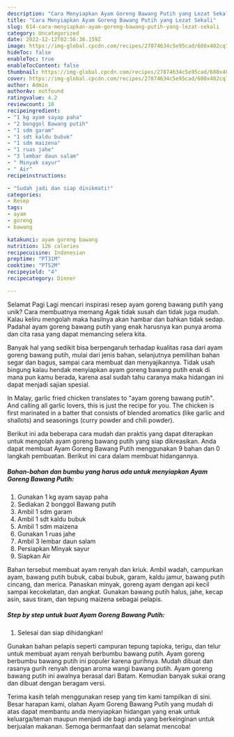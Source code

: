 ```yaml
---
description: "Cara Menyiapkan Ayam Goreng Bawang Putih yang Lezat Sekali"
title: "Cara Menyiapkan Ayam Goreng Bawang Putih yang Lezat Sekali"
slug: 614-cara-menyiapkan-ayam-goreng-bawang-putih-yang-lezat-sekali
category: Uncategorized
date: 2022-12-12T02:56:38.159Z
image: https://img-global.cpcdn.com/recipes/27874634c5e95cad/680x482cq70/ayam-goreng-bawang-putih-foto-resep-utama.jpg
hideToc: false
enableToc: true
enableTocContent: false
thumbnail: https://img-global.cpcdn.com/recipes/27874634c5e95cad/680x482cq70/ayam-goreng-bawang-putih-foto-resep-utama.jpg
cover: https://img-global.cpcdn.com/recipes/27874634c5e95cad/680x482cq70/ayam-goreng-bawang-putih-foto-resep-utama.jpg
author: Admin
authorAv: notfound
ratingvalue: 4.2
reviewcount: 10
recipeingredient:
- "1 kg ayam sayap paha"
- "2 bonggol Bawang putih"
- "1 sdm garam"
- "1 sdt kaldu bubuk"
- "1 sdm maizena"
- "1 ruas jahe"
- "3 lembar daun salam"
- " Minyak sayur"
- " Air"
recipeinstructions:

- "Sudah jadi dan siap dinikmati!"
categories:
- Resep
tags:
- ayam
- goreng
- bawang

katakunci: ayam goreng bawang 
nutrition: 126 calories
recipecuisine: Indonesian
preptime: "PT31M"
cooktime: "PT52M"
recipeyield: "4"
recipecategory: Dinner

---
```



Selamat Pagi Lagi mencari inspirasi resep ayam goreng bawang putih yang unik? Cara membuatnya memang Agak tidak susah dan tidak juga mudah. Kalau keliru mengolah maka hasilnya akan hambar dan bahkan tidak sedap. Padahal ayam goreng bawang putih yang enak harusnya kan punya aroma dan cita rasa yang dapat memancing selera kita.


Banyak hal yang sedikit bisa berpengaruh terhadap kualitas rasa dari ayam goreng bawang putih, mulai dari jenis bahan, selanjutnya pemilihan bahan segar dan bagus, sampai cara membuat dan menyajikannya. Tidak usah bingung kalau hendak menyiapkan ayam goreng bawang putih enak di mana pun kamu berada, karena asal sudah tahu caranya maka hidangan ini dapat menjadi sajian spesial.

In Malay, garlic fried chicken translates to &#34;ayam goreng bawang putih&#34;. And calling all garlic lovers, this is just the recipe for you. The chicken is first marinated in a batter that consists of blended aromatics (like garlic and shallots) and seasonings (curry powder and chili powder).


Berikut ini ada beberapa cara mudah dan praktis yang dapat diterapkan untuk mengolah ayam goreng bawang putih yang siap dikreasikan. Anda dapat membuat Ayam Goreng Bawang Putih menggunakan 9 bahan dan 0 langkah pembuatan. Berikut ini cara dalam membuat hidangannya.

<!--inarticleads1-->

##### Bahan-bahan dan bumbu yang harus ada untuk menyiapkan Ayam Goreng Bawang Putih:

1. Gunakan 1 kg ayam sayap paha
1. Sediakan 2 bonggol Bawang putih
1. Ambil 1 sdm garam
1. Ambil 1 sdt kaldu bubuk
1. Ambil 1 sdm maizena
1. Gunakan 1 ruas jahe
1. Ambil 3 lembar daun salam
1. Persiapkan  Minyak sayur
1. Siapkan  Air


Bahan tersebut membuat ayam renyah dan kriuk. Ambil wadah, campurkan ayam, bawang putih bubuk, cabai bubuk, garam, kaldu jamur, bawang putih cincang, dan merica. Panaskan minyak, goreng ayam dengan api kecil sampai kecokelatan, dan angkat. Gunakan bawang putih halus, jahe, kecap asin, saus tiram, dan tepung maizena sebagai pelapis. 

<!--inarticleads2-->

##### Step by step untuk buat Ayam Goreng Bawang Putih:


1. Selesai dan siap dihidangkan!

Gunakan bahan pelapis seperti campuran tepung tapioka, terigu, dan telur untuk membuat ayam renyah berbumbu bawang putih. Ayam goreng berbumbu bawang putih ini populer karena gurihnya. Mudah dibuat dan rasanya gurih renyah dengan aroma wangi bawang putih. Ayam goreng bawang putih ini awalnya berasal dari Batam. Kemudian banyak sukai orang dan dibuat dengan beragam versi. 

Terima kasih telah menggunakan resep yang tim kami tampilkan di sini. Besar harapan kami, olahan Ayam Goreng Bawang Putih yang mudah di atas dapat membantu anda menyiapkan hidangan yang enak untuk keluarga/teman maupun menjadi ide bagi anda yang berkeinginan untuk berjualan makanan. Semoga bermanfaat dan selamat mencoba!
